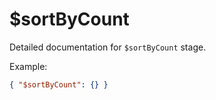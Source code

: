 # $sortByCount

Detailed documentation for `$sortByCount` stage.

Example:
```json
{ "$sortByCount": {} }
```
